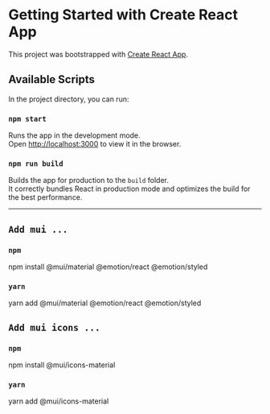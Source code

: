 # Getting Started with Create React App

This project was bootstrapped with [Create React App](https://github.com/facebook/create-react-app).

## Available Scripts

In the project directory, you can run:

### `npm start`

Runs the app in the development mode.\
Open [http://localhost:3000](http://localhost:3000) to view it in the browser.

### `npm run build`

Builds the app for production to the `build` folder.\
It correctly bundles React in production mode and optimizes the build for the best performance.

---

## `Add mui ...`

### `npm`

npm install @mui/material @emotion/react @emotion/styled

### `yarn`

yarn add @mui/material @emotion/react @emotion/styled

## `Add mui icons ...`

### `npm`

npm install @mui/icons-material

### `yarn`

yarn add @mui/icons-material
